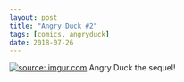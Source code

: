 ```yaml
---
layout: post
title: "Angry Duck #2"
tags: [comics, angryduck]
date: 2018-07-26
---
```

<!-- #32 -->
[![](https://i.imgur.com/PVsELRI.jpg "source: imgur.com")](https://i.imgur.com/PVsELRI.jpg)
Angry Duck the sequel!
